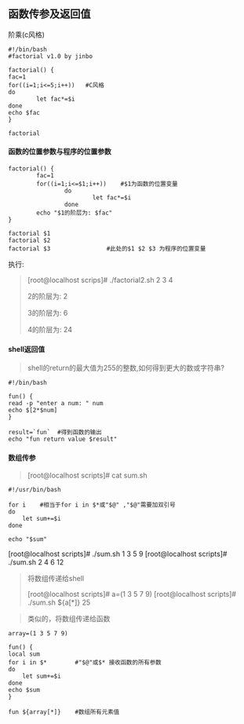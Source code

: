 ## 函数传参及返回值

阶乘(c风格)

```shell
#!/bin/bash
#factorial v1.0 by jinbo

factorial() {
fac=1
for((i=1;i<=5;i++))   #C风格
do
        let fac*=$i
done
echo $fac
}

factorial
```



#### 函数的位置参数与程序的位置参数

```shell
factorial() {
        fac=1
        for((i=1;i<=$1;i++))    #$1为函数的位置变量
                do
                        let fac*=$i
                done
        echo "$1的阶层为: $fac"
}

factorial $1
factorial $2
factorial $3                #此处的$1 $2 $3 为程序的位置变量
```



执行:

>[root@localhost scrips]# ./factorial2.sh  2  3  4
>
>2的阶层为: 2
>
>3的阶层为: 6
>
>4的阶层为: 24



#### shell返回值

> shell的return的最大值为255的整数,如何得到更大的数或字符串?

```shell
#!/bin/bash

fun() {
read -p "enter a num: " num
echo $[2*$num]
}

result=`fun`  #得到函数的输出
echo "fun return value $result"
```



#### 数组传参

> [root@localhost scripts]# cat sum.sh

```shell
#!/usr/bin/bash

for i    #相当于for i in $*或"$@" ,"$@"需要加双引号
do
	let sum+=$i
done

echo "$sum"
```

[root@localhost scripts]\# ./sum.sh 1 3 5
9
[root@localhost scripts]\# ./sum.sh 2 4 6
12



>将数组传递给shell
>
>[root@localhost scripts]# a=(1 3 5 7 9)
>[root@localhost scripts]# ./sum.sh ${a[*]}
>25



> 类似的，将数组传递给函数

```shell
array=(1 3 5 7 9)

fun() {
local sum
for i in $*        #"$@"或$* 接收函数的所有参数
do
	let sum+=$i
done
echo $sum
}

fun ${array[*]}    #数组所有元素值
```

